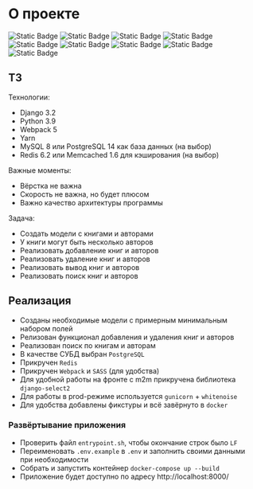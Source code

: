 # О проекте
![Static Badge](https://img.shields.io/badge/python%20-%20%23000000?logo=python)
![Static Badge](https://img.shields.io/badge/django%20-%20%23000000?logo=django)
![Static Badge](https://img.shields.io/badge/postgresql%20-%20%23000000?logo=postgresql)
![Static Badge](https://img.shields.io/badge/javascipt%20-%20%23000000?logo=JavaScript)
![Static Badge](https://img.shields.io/badge/webpack%20-%20%23000000?logo=webpack)
![Static Badge](https://img.shields.io/badge/docker%20-%20%23000000?logo=docker)
![Static Badge](https://img.shields.io/badge/html5%20-%20%23000000?logo=HTML5)
![Static Badge](https://img.shields.io/badge/css3%20-%20%23000000?logo=CSS3&logoColor=%231572B6)
![Static Badge](https://img.shields.io/badge/SASS%20-%20%23000000?logo=SASS)

## ТЗ

Технологии:
- Django 3.2
- Python 3.9
- Webpack 5
- Yarn
- MySQL 8 или PostgreSQL 14 как база данных (на выбор)
- Redis 6.2 или Memcached 1.6 для кэширования (на выбор)

Важные моменты:
- Вёрстка не важна
- Скорость не важна, но будет плюсом
- Важно качество архитектуры программы

Задача:
- Создать модели с книгами и авторами
- У книги могут быть несколько авторов
- Реализовать добавление книг и авторов
- Реализовать удаление книг и авторов
- Реализовать вывод книг и авторов
- Реализовать поиск книг и авторов

## Реализация

- Созданы необходимые модели с примерным минимальным набором полей
- Релизован функционал добавления и удаления книг и авторов
- Реализован поиск по книгам и авторам
- В качестве СУБД выбран `PostgreSQL`
- Прикручен `Redis`
- Прикручен `Webpack` и `SASS` (для удобства)
- Для удобной работы на фронте с m2m прикручена библиотека `django-select2`
- Для работы в prod-режиме используется `gunicorn` + `whitenoise`
- Для удобства добавлены фикстуры и всё завёрнуто в `docker`

### Развёртывание приложения

- Проверить файл `entrypoint.sh`, чтобы окончание строк было `LF`
- Переименовать `.env.example` в `.env` и заполнить своими данными при необходимости
- Собрать и запустить контейнер `docker-compose up --build`
- Приложение будет доступно по адресу http://localhost:8000/